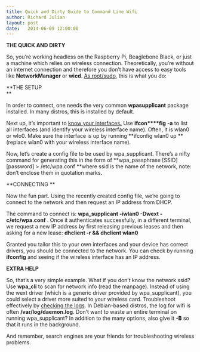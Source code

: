 ```yaml
---
title: Quick and Dirty Guide to Command Line Wifi
author: Richard Julian
layout: post
date:   2014-06-09 12:00:00
---
```

**THE QUICK AND DIRTY**

So, you&#8217;re working headless on the Raspberry Pi, Beaglebone Black, or just a machine which relies on wireless connection. Theoretically, you&#8217;re without an internet connection and therefore you don&#8217;t have access to easy tools like **NetworkManager** or **wicd**. <span style="text-decoration: underline;">As root/sudo</span>, this is what you do:

**THE SETUP  
**

In order to connect, one needs the very common **wpasupplicant** package installed. In many distros, this is installed by default.

Next up, it&#8217;s important to <span style="text-decoration: underline;">know your interfaces<strong>.</strong></span> Use **ifcon****fig** **-a** to list all interfaces (and identify your wireless interface name). Often, it is wlan0 or wlo0. Make sure the interface is up by running **ifconfig wlan0 up **(replace wlan0 with your wireless interface name).

Now, let&#8217;s create a config file to be used by wpa_supplicant. There&#8217;s a nifty command for generating this in the form of **wpa_passphrase \[SSID\] \[password\] > /etc/wpa.conf **where ssid is the name of the network, note: don&#8217;t enclose them in quotation marks.

**CONNECTING **

Now the fun part. Using the recently created config file, we&#8217;re going to connect to the network and then request an IP address from DHCP.

The command to connect is: **wpa_supplicant -iwlan0 -Dwext -c/etc/wpa.conf** . Once it authenticates successfully, in a different terminal, we request a new IP address by first releasing previous leases and then asking for a new lease: **dhclient -r && dhclient wlan0**

Granted you tailor this to your own interfaces and your device has correct drivers, you should be connected to the network. You can check by running **ifconfig** and seeing if the wireless interface has an IP address.

**EXTRA HELP**

So, that&#8217;s a very simple example. What if you don&#8217;t know the network ssid? Use **wpa_cli** to scan for network info (read the manpage). Instead of using the wext driver (which is a generic driver provided by wpa_supplicant), you could select a driver more suited to your wireless card. Troubleshoot effectively by <span style="text-decoration: underline;">checking the logs</span>. In Debian-based distros, the log for wifi is often **/var/log/daemon.log**. Don&#8217;t want to waste an entire terminal on running wpa_supplicant? In addition to the many options, also give it **-B** so that it runs in the background.

And remember, search engines are your friends for troubleshooting wireless problems.
